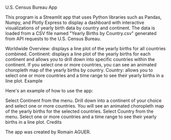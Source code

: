 U.S. Census Bureau App

This program is a Streamlit app that uses Python libraries such as Pandas, Numpy, and Plotly Express to display a dashboard with interactive visualizations of yearly birth data by country and continent. The data is loaded from a CSV file named "Yearly Births by Country.csv" generated from API requests to the U.S. Census Bureau.

Worldwide Overview: displays a line plot of the yearly births for all countries combined.
Continent: displays a line plot of the yearly births for each continent and allows you to drill down into specific countries within the continent. If you select one or more countries, you can see an animated choropleth map of the yearly births by country.
Country: allows you to select one or more countries and a time range to see their yearly births in a line plot.
Example

Here's an example of how to use the app:

Select Continent from the menu.
Drill down into a continent of your choice and select one or more countries.
You will see an animated choropleth map of the yearly births for the selected countries.
Select Country from the menu.
Select one or more countries and a time range to see their yearly births in a line plot.
Credits

The app was created by Romain AGUER.
